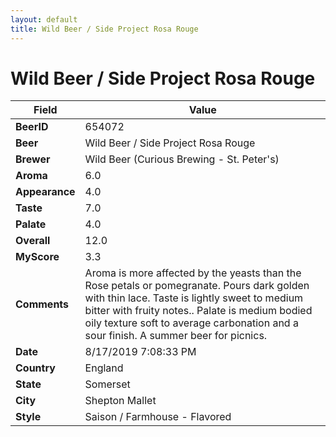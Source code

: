 ```yaml
---
layout: default
title: Wild Beer / Side Project Rosa Rouge
---
```


# Wild Beer / Side Project Rosa Rouge

| Field         | Value     |
|---------------|-----------|
| **BeerID** | 654072 |
| **Beer** | Wild Beer / Side Project Rosa Rouge |
| **Brewer** | Wild Beer (Curious Brewing - St. Peter&#39;s) |
| **Aroma** | 6.0 |
| **Appearance** | 4.0 |
| **Taste** | 7.0 |
| **Palate** | 4.0 |
| **Overall** | 12.0 |
| **MyScore** | 3.3 |
| **Comments** | Aroma is more affected by the yeasts than the Rose petals or pomegranate. Pours dark golden with thin lace. Taste is lightly sweet to medium bitter with fruity notes.. Palate is medium bodied oily texture soft to average carbonation and a sour finish. A summer beer for picnics. |
| **Date** | 8/17/2019 7:08:33 PM |
| **Country** | England |
| **State** | Somerset |
| **City** | Shepton Mallet |
| **Style** | Saison / Farmhouse - Flavored |
